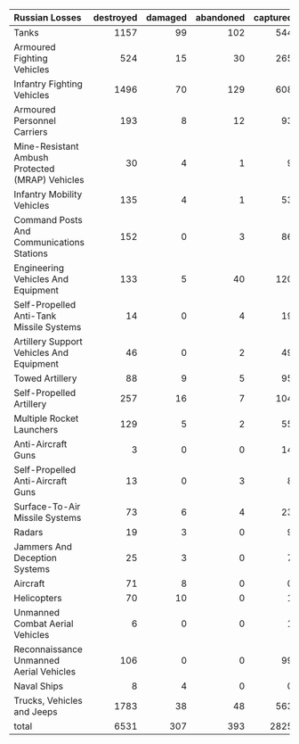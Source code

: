 | Russian Losses                                   |   destroyed |   damaged |   abandoned |   captured |   total |
|:-------------------------------------------------|------------:|----------:|------------:|-----------:|--------:|
| Tanks                                            |        1157 |        99 |         102 |        544 |    1902 |
| Armoured Fighting Vehicles                       |         524 |        15 |          30 |        265 |     834 |
| Infantry Fighting Vehicles                       |        1496 |        70 |         129 |        608 |    2303 |
| Armoured Personnel Carriers                      |         193 |         8 |          12 |         93 |     306 |
| Mine-Resistant Ambush Protected  (MRAP) Vehicles |          30 |         4 |           1 |          9 |      44 |
| Infantry Mobility Vehicles                       |         135 |         4 |           1 |         53 |     193 |
| Command Posts And Communications Stations        |         152 |         0 |           3 |         86 |     241 |
| Engineering Vehicles And Equipment               |         133 |         5 |          40 |        120 |     298 |
| Self-Propelled Anti-Tank Missile Systems         |          14 |         0 |           4 |         19 |      37 |
| Artillery Support Vehicles And Equipment         |          46 |         0 |           2 |         49 |      97 |
| Towed Artillery                                  |          88 |         9 |           5 |         95 |     197 |
| Self-Propelled Artillery                         |         257 |        16 |           7 |        104 |     384 |
| Multiple Rocket Launchers                        |         129 |         5 |           2 |         55 |     191 |
| Anti-Aircraft Guns                               |           3 |         0 |           0 |         14 |      17 |
| Self-Propelled Anti-Aircraft Guns                |          13 |         0 |           3 |          8 |      24 |
| Surface-To-Air Missile Systems                   |          73 |         6 |           4 |         23 |     106 |
| Radars                                           |          19 |         3 |           0 |          9 |      31 |
| Jammers And Deception Systems                    |          25 |         3 |           0 |          7 |      35 |
| Aircraft                                         |          71 |         8 |           0 |          0 |      79 |
| Helicopters                                      |          70 |        10 |           0 |          1 |      81 |
| Unmanned Combat Aerial Vehicles                  |           6 |         0 |           0 |          1 |       7 |
| Reconnaissance Unmanned Aerial Vehicles          |         106 |         0 |           0 |         99 |     205 |
| Naval Ships                                      |           8 |         4 |           0 |          0 |      12 |
| Trucks, Vehicles and Jeeps                       |        1783 |        38 |          48 |        563 |    2432 |
| total                                            |        6531 |       307 |         393 |       2825 |   10056 |